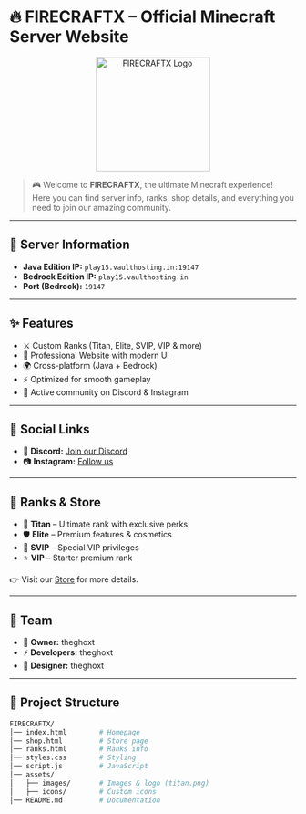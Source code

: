 # 🔥 FIRECRAFTX – Official Minecraft Server Website  

<p align="center">
  <img src="https://i.imgur.com/H3Kpfh6.jpeg" alt="FIRECRAFTX Logo" width="200">
</p>

> 🎮 Welcome to **FIRECRAFTX**, the ultimate Minecraft experience!  
Here you can find server info, ranks, shop details, and everything you need to join our amazing community.  

---

## 👑 Server Information  

- **Java Edition IP:** `play15.vaulthosting.in:19147`  
- **Bedrock Edition IP:** `play15.vaulthosting.in`  
- **Port (Bedrock):** `19147`  

---

## ✨ Features  

- ⚔️ Custom Ranks (Titan, Elite, SVIP, VIP & more)  
- 🎨 Professional Website with modern UI  
- 🌍 Cross-platform (Java + Bedrock)  
- ⚡ Optimized for smooth gameplay  
- 📱 Active community on Discord & Instagram  

---

## 📸 Social Links  

- 💬 **Discord:** [Join our Discord](https://discord.gg/N7GSGYdhvg)  
- 📷 **Instagram:** [Follow us](https://www.instagram.com/dkd_jagmohan_?igsh=aWJlejgyOWNvd3Fo)  

---

## 🛒 Ranks & Store  

- 👑 **Titan** – Ultimate rank with exclusive perks  
- 🛡️ **Elite** – Premium features & cosmetics  
- 💎 **SVIP** – Special VIP privileges  
- ⭐ **VIP** – Starter premium rank  

👉 Visit our [Store](shop.html) for more details.  

---

## 👥 Team  

- 👑 **Owner:** theghoxt
- ⚡ **Developers:** theghoxt  
- 🎨 **Designer:** theghoxt 

---

## 📂 Project Structure  

```bash
FIRECRAFTX/
│── index.html        # Homepage
│── shop.html         # Store page
│── ranks.html        # Ranks info
│── styles.css        # Styling
│── script.js         # JavaScript
│── assets/
│   ├── images/       # Images & logo (titan.png)
│   ├── icons/        # Custom icons
│── README.md         # Documentation
